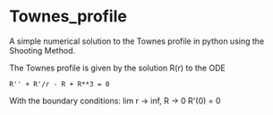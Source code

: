 Townes_profile
==============

A simple numerical solution to the Townes profile in python using the 
Shooting Method.

The Townes profile is given by the solution R(r) to the ODE

    R'' + R'/r - R + R**3 = 0

With the boundary conditions:
    lim r -> inf, R -> 0
    R'(0) = 0
